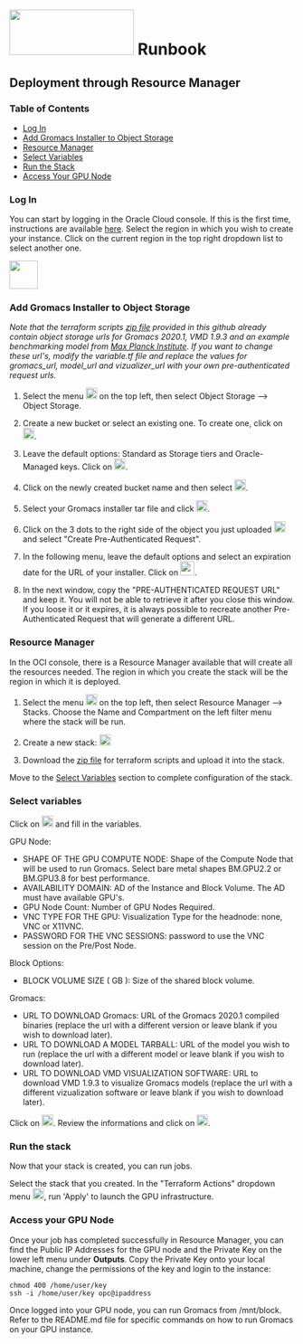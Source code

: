 # <img src="https://github.com/oci-hpc/oci-hpc-runbook-gromacs/blob/master/images/gromacs-logo.png" height="80" width="220"> Runbook

## Deployment through Resource Manager

### Table of Contents
 - [Log In](#log-in)
 - [Add Gromacs Installer to Object Storage](#add-gromacs-installer-to-object-storage)
 - [Resource Manager](#resource-manager)
 - [Select Variables](#select-variables)
 - [Run the Stack](#run-the-stack)
 - [Access Your GPU Node](#access-your-gpu-node)
  

### Log In
You can start by logging in the Oracle Cloud console. If this is the first time, instructions are available [here](https://docs.cloud.oracle.com/iaas/Content/GSG/Tasks/signingin.htm).
Select the region in which you wish to create your instance. Click on the current region in the top right dropdown list to select another one. 

<img src="https://github.com/oci-hpc/oci-hpc-runbook-shared/blob/master/images/Region.png" height="50">


### Add Gromacs Installer to Object Storage
*Note that the terraform scripts [zip file](https://github.com/oci-hpc/oci-hpc-runbook-gromacs/tree/master/Resources/gromacs-2020.1.zip) provided in this github already contain object storage urls for Gromacs 2020.1, VMD 1.9.3 and an example benchmarking model from [Max Planck Institute](https://www.mpibpc.mpg.de/grubmueller/bench). If you want to change these url's, modify the variable.tf file and replace the values for gromacs_url, model_url and vizualizer_url with your own pre-authenticated request urls.*

  1. Select the menu <img src="https://github.com/oci-hpc/oci-hpc-runbook-shared/blob/master/images/menu.png" height="20"> on the top left, then select Object Storage --> Object Storage.

  2. Create a new bucket or select an existing one. To create one, click on <img src="https://github.com/oci-hpc/oci-hpc-runbook-shared/blob/master/images/create_bucket.png" height="20">.

  3. Leave the default options: Standard as Storage tiers and Oracle-Managed keys. Click on <img src="https://github.com/oci-hpc/oci-hpc-runbook-shared/blob/master/images/create_bucket.png" height="20">.

  4. Click on the newly created bucket name and then select <img src="https://github.com/oci-hpc/oci-hpc-runbook-shared/blob/master/images/upload_object.png" height="20">.

  5. Select your Gromacs installer tar file and click <img src="https://github.com/oci-hpc/oci-hpc-runbook-shared/blob/master/images/upload_object.png" height="20">.

  6. Click on the 3 dots to the right side of the object you just uploaded <img src="https://github.com/oci-hpc/oci-hpc-runbook-shared/blob/master/images/3dots.png" height="20"> and select "Create Pre-Authenticated Request". 

  6. In the following menu, leave the default options and select an expiration date for the URL of your installer. Click on  <img src="https://github.com/oci-hpc/oci-hpc-runbook-shared/blob/master/images/pre_auth.png" height="25">.

  7. In the next window, copy the "PRE-AUTHENTICATED REQUEST URL" and keep it. You will not be able to retrieve it after you close this window. If you loose it or it expires, it is always possible to recreate another Pre-Authenticated Request that will generate a different URL.


### Resource Manager
In the OCI console, there is a Resource Manager available that will create all the resources needed. The region in which you create the stack will be the region in which it is deployed.

  1. Select the menu <img src="https://github.com/oci-hpc/oci-hpc-runbook-shared/blob/master/images/menu.png" height="20"> on the top left, then select Resource Manager --> Stacks. Choose the Name and Compartment on the left filter menu where the stack will be run.

  2. Create a new stack: <img src="https://github.com/oci-hpc/oci-hpc-runbook-shared/blob/master/images/stack.png" height="20">

  3. Download the [zip file](https://github.com/oci-hpc/oci-hpc-runbook-gromacs/tree/master/Resources/gromacs-2020.1.zip) for terraform scripts and upload it into the stack. 

Move to the [Select Variables](#select-variables) section to complete configuration of the stack.

### Select variables

Click on <img src="https://github.com/oci-hpc/oci-hpc-runbook-shared/blob/master/images/next.png" height="20"> and fill in the variables. 

GPU Node:
* SHAPE OF THE GPU COMPUTE NODE: Shape of the Compute Node that will be used to run Gromacs. Select bare metal shapes BM.GPU2.2 or BM.GPU3.8 for best performance.
* AVAILABILITY DOMAIN: AD of the Instance and Block Volume. The AD must have available GPU's.
* GPU Node Count: Number of GPU Nodes Required.
* VNC TYPE FOR THE GPU: Visualization Type for the headnode: none, VNC or X11VNC.
* PASSWORD FOR THE VNC SESSIONS: password to use the VNC session on the Pre/Post Node.

Block Options:
* BLOCK VOLUME SIZE ( GB ): Size of the shared block volume.

Gromacs:
* URL TO DOWNLOAD Gromacs: URL of the Gromacs 2020.1 compiled binaries (replace the url with a different version or leave blank if you wish to download later).
* URL TO DOWNLOAD A MODEL TARBALL: URL of the model you wish to run (replace the url with a different model or leave blank if you wish to download later).
* URL TO DOWNLOAD VMD VISUALIZATION SOFTWARE: URL to download VMD 1.9.3 to visualize Gromacs models (replace the url with a different vizualization software or leave blank if you wish to download later).

Click on <img src="https://github.com/oci-hpc/oci-hpc-runbook-shared/blob/master/images/next.png" height="20">.
Review the informations and click on <img src="https://github.com/oci-hpc/oci-hpc-runbook-shared/blob/master/images/create.png" height="20">.

### Run the stack

Now that your stack is created, you can run jobs. 

Select the stack that you created.
In the "Terraform Actions" dropdown menu <img src="https://github.com/oci-hpc/oci-hpc-runbook-shared/blob/master/images/tf_actions.png" height="20">, run 'Apply' to launch the GPU infrastructure.

### Access your GPU Node

Once your job has completed successfully in Resource Manager, you can find the Public IP Addresses for the GPU node and the Private Key on the lower left menu under **Outputs**. Copy the Private Key onto your local machine, change the permissions of the key and login to the instance:

```
chmod 400 /home/user/key
ssh -i /home/user/key opc@ipaddress
```

Once logged into your GPU node, you can run Gromacs from /mnt/block. Refer to the README.md file for specific commands on how to run Gromacs on your GPU instance.
